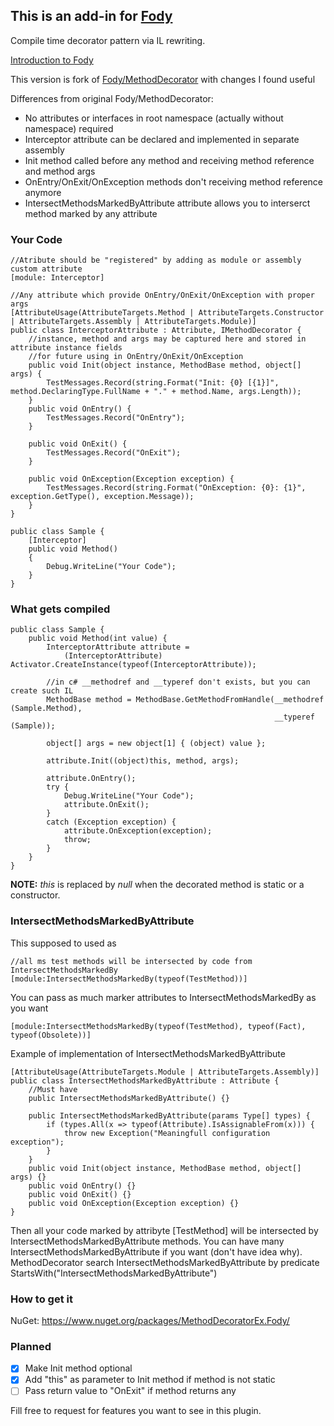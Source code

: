 ## This is an add-in for [Fody](https://github.com/Fody/Fody/) 

Compile time decorator pattern via IL rewriting.

[Introduction to Fody](http://github.com/Fody/Fody/wiki/SampleUsage)

This version is fork of [Fody/MethodDecorator](https://github.com/Fody/MethodDecorator) with changes I found useful

Differences from original Fody/MethodDecorator:
* No attributes or interfaces in root namespace (actually without namespace) required
* Interceptor attribute can be declared and implemented in separate assembly
* Init method called before any method and receiving method reference and method args 
* OnEntry/OnExit/OnException methods don't receiving method reference anymore
* IntersectMethodsMarkedByAttribute attribute allows you to interserct method marked by any attribute

### Your Code
	//Atribute should be "registered" by adding as module or assembly custom attribute
	[module: Interceptor]
	
	//Any attribute which provide OnEntry/OnExit/OnException with proper args
	[AttributeUsage(AttributeTargets.Method | AttributeTargets.Constructor | AttributeTargets.Assembly | AttributeTargets.Module)]
	public class InterceptorAttribute : Attribute, IMethodDecorator	{
	    //instance, method and args may be captured here and stored in attribute instance fields
		//for future using in OnEntry/OnExit/OnException
		public void Init(object instance, MethodBase method, object[] args) {
			TestMessages.Record(string.Format("Init: {0} [{1}]", method.DeclaringType.FullName + "." + method.Name, args.Length));
		}
		public void OnEntry() {
	        TestMessages.Record("OnEntry");
	    }
	
	    public void OnExit() {
	        TestMessages.Record("OnExit");
	    }
	
	    public void OnException(Exception exception) {
	        TestMessages.Record(string.Format("OnException: {0}: {1}", exception.GetType(), exception.Message));
	    }
	}
	
	public class Sample	{
		[Interceptor]
		public void Method()
		{
		    Debug.WriteLine("Your Code");
		}
	}

### What gets compiled
	
	public class Sample {
		public void Method(int value) {
		    InterceptorAttribute attribute = 
		        (InterceptorAttribute) Activator.CreateInstance(typeof(InterceptorAttribute));
		    
			//in c# __methodref and __typeref don't exists, but you can create such IL 
			MethodBase method = MethodBase.GetMethodFromHandle(__methodref (Sample.Method), 
															   __typeref (Sample));
		    
			object[] args = new object[1] { (object) value };
			
			attribute.Init((object)this, method, args);

			attribute.OnEntry();
		    try {
		        Debug.WriteLine("Your Code");
		        attribute.OnExit();
		    }
		    catch (Exception exception) {
		        attribute.OnException(exception);
		        throw;
		    }
		}
	}

**NOTE:** *this* is replaced by *null* when the decorated method is static or a constructor.

### IntersectMethodsMarkedByAttribute

This supposed to used as	

	//all ms test methods will be intersected by code from IntersectMethodsMarkedBy 
	[module:IntersectMethodsMarkedBy(typeof(TestMethod))] 

You can pass as much marker attributes to IntersectMethodsMarkedBy as you want
	
	[module:IntersectMethodsMarkedBy(typeof(TestMethod), typeof(Fact), typeof(Obsolete))]

Example of implementation of IntersectMethodsMarkedByAttribute

	[AttributeUsage(AttributeTargets.Module | AttributeTargets.Assembly)]
	public class IntersectMethodsMarkedByAttribute : Attribute {
		//Must have
		public IntersectMethodsMarkedByAttribute() {}

		public IntersectMethodsMarkedByAttribute(params Type[] types) {
			if (types.All(x => typeof(Attribute).IsAssignableFrom(x))) {
				throw new Exception("Meaningfull configuration exception");
			}
		}
		public void Init(object instance, MethodBase method, object[] args) {}
		public void OnEntry() {}
		public void OnExit() {}
		public void OnException(Exception exception) {}
	}

Then all your code marked by attribyte [TestMethod] will be intersected by IntersectMethodsMarkedByAttribute methods.
You can have many IntersectMethodsMarkedByAttribute if you want (don't have idea why). 
MethodDecorator search IntersectMethodsMarkedByAttribute by predicate StartsWith("IntersectMethodsMarkedByAttribute")

### How to get it

NuGet: https://www.nuget.org/packages/MethodDecoratorEx.Fody/
	
### Planned

- [x] Make Init method optional
- [x] Add "this" as parameter to Init method if method is not static
- [ ] Pass return value to "OnExit" if method returns any

Fill free to request for features you want to see in this plugin.